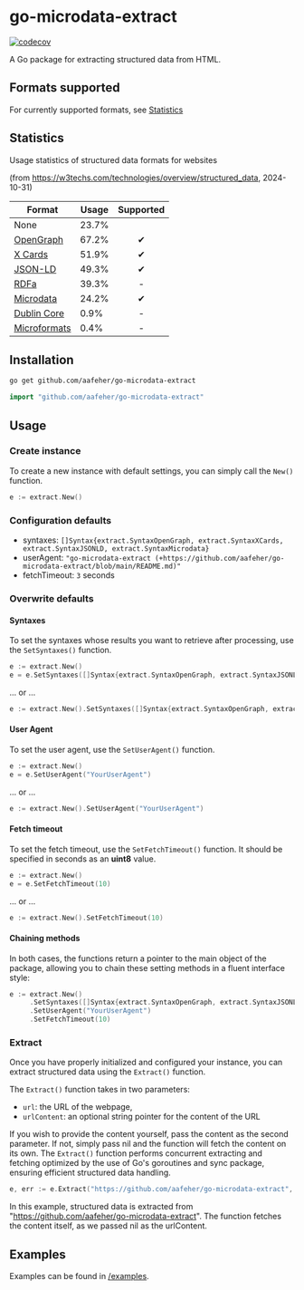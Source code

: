 # go-microdata-extract

[![codecov](https://codecov.io/gh/aafeher/go-microdata-extract/graph/badge.svg?token=BD1QYCZESR)](https://codecov.io/gh/aafeher/go-microdata-extract)

A Go package for extracting structured data from HTML.

## Formats supported

For currently supported formats, see [Statistics](#statistics)

## Statistics

Usage statistics of structured data formats for websites

(from https://w3techs.com/technologies/overview/structured_data, 2024-10-31)


| Format                                                                                 | Usage | Supported |
| -------------------------------------------------------------------------------------- | ----- | :-------: |
| None                                                                                   | 23.7% |          |
| [OpenGraph](https://ogp.me/)                                                           | 67.2% |    ✔    |
| [X Cards](https://developer.x.com/en/docs/x-for-websites/cards/guides/getting-started) | 51.9% |    ✔    |
| [JSON-LD](https://www.w3.org/TR/json-ld/)                                              | 49.3% |    ✔    |
| [RDFa](https://www.w3.org/TR/rdfa-primer/)                                             | 39.3% |     -     |
| [Microdata](https://html.spec.whatwg.org/multipage/microdata.html)                     | 24.2% |    ✔    |
| [Dublin Core](https://www.dublincore.org/specifications/dublin-core/dc-html/)          | 0.9%  |     -     |
| [Microformats](https://microformats.org/wiki/Main_Page)                                | 0.4%  |     -     |

## Installation

```bash
go get github.com/aafeher/go-microdata-extract
```

```go
import "github.com/aafeher/go-microdata-extract"
```

## Usage

### Create instance

To create a new instance with default settings, you can simply call the `New()` function.

```go
e := extract.New()
```

### Configuration defaults

- syntaxes: `[]Syntax{extract.SyntaxOpenGraph, extract.SyntaxXCards, extract.SyntaxJSONLD, extract.SyntaxMicrodata}`
- userAgent: `"go-microdata-extract (+https://github.com/aafeher/go-microdata-extract/blob/main/README.md)"`
- fetchTimeout: `3` seconds

### Overwrite defaults

#### Syntaxes

To set the syntaxes whose results you want to retrieve after processing, use the `SetSyntaxes()` function.

```go
e := extract.New()
e = e.SetSyntaxes([]Syntax{extract.SyntaxOpenGraph, extract.SyntaxJSONLD})
```
... or ...
```go
e := extract.New().SetSyntaxes([]Syntax{extract.SyntaxOpenGraph, extract.SyntaxJSONLD})
```

#### User Agent

To set the user agent, use the `SetUserAgent()` function.

```go
e := extract.New()
e = e.SetUserAgent("YourUserAgent")
```
... or ...
```go
e := extract.New().SetUserAgent("YourUserAgent")
```

#### Fetch timeout

To set the fetch timeout, use the `SetFetchTimeout()` function. It should be specified in seconds as an **uint8** value.

```go
e := extract.New()
e = e.SetFetchTimeout(10)
```
... or ...

```go
e := extract.New().SetFetchTimeout(10)
```

#### Chaining methods

In both cases, the functions return a pointer to the main object of the package, allowing you to chain these setting methods in a fluent interface style:

```go
e := extract.New()
     .SetSyntaxes([]Syntax{extract.SyntaxOpenGraph, extract.SyntaxJSONLD})
     .SetUserAgent("YourUserAgent")
     .SetFetchTimeout(10)
```

### Extract

Once you have properly initialized and configured your instance, you can extract structured data using the `Extract()` function.

The `Extract()` function takes in two parameters:

- `url`: the URL of the webpage,
- `urlContent`: an optional string pointer for the content of the URL

If you wish to provide the content yourself, pass the content as the second parameter. If not, simply pass nil and the function will fetch the content on its own.
The `Extract()` function performs concurrent extracting and fetching optimized by the use of Go's goroutines and sync package, ensuring efficient structured data handling.

```go
e, err := e.Extract("https://github.com/aafeher/go-microdata-extract", nil)
```

In this example, structured data is extracted from "https://github.com/aafeher/go-microdata-extract". The function fetches the content itself, as we passed nil as the urlContent.

## Examples

Examples can be found in [/examples](https://github.com/aafeher/go-microdata-extract/tree/main/examples).

